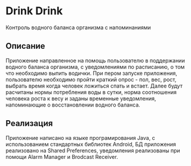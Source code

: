  Drink Drink
 =======
Контроль водного баланса организма с напоминаниями

 Описание
 -------
Приложение направленное на помощь пользователю в поддержании водного баланса организма, с уведомлениями по расписанию, о том что необходимо выпить водички. При пером запуске приложения, пользователю необходимо пройти краткий опрос - пол, вес, рост, выбрать время когда человек ложиться спать и встает. Далее будут расчитаны нормы потребления воды в сутки, норма соотношения человека роста к весу и заданы временные уведомления, напоминающие о восстановлении водного баланса.

 Реализация
 -------
Приложение написано на языке програмирования Java, с использованием стандартных библиотек Android, БД приложения реализовано на Shared Preferences, уведомления реализованы при помощи Alarm Manager и Brodcast Receiver.
